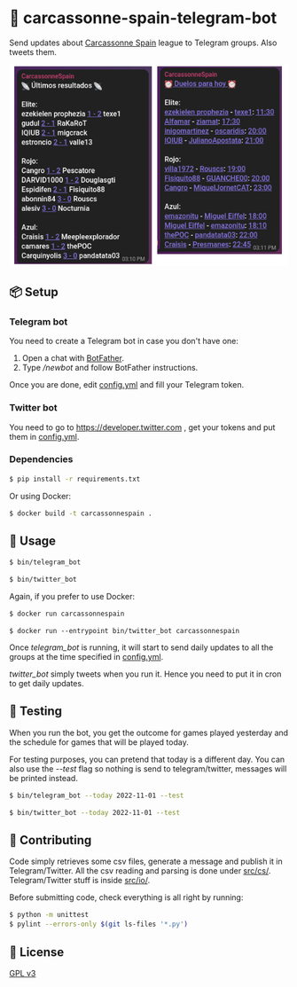 # 🤖 carcassonne-spain-telegram-bot
Send updates about [Carcassonne Spain](https://carcassonnespain.es/) league to Telegram groups. Also tweets them.

![Bot demo](img/demo.png)

## 📦 Setup

### Telegram bot

You need to create a Telegram bot in case you don't have one:

1. Open a chat with [BotFather](https://t.me/BotFather).
2. Type */newbot* and follow BotFather instructions.

Once you are done, edit [config.yml](config.yml) and fill your Telegram token.

### Twitter bot

You need to go to https://developer.twitter.com , get your tokens and put them in [config.yml](config.yml).

### Dependencies

```bash
$ pip install -r requirements.txt
```

Or using Docker:

```bash
$ docker build -t carcassonnespain .
```

## 🚀 Usage

```bash
$ bin/telegram_bot
```

```bash
$ bin/twitter_bot
```

Again, if you prefer to use Docker:

```bash
$ docker run carcassonnespain
```

```shell
$ docker run --entrypoint bin/twitter_bot carcassonnespain 
```

Once *telegram_bot* is running, it will start to send daily updates to all the groups at the time specified in [config.yml](config.yml).

*twitter_bot* simply tweets when you run it. Hence you need to put it in cron to get daily updates.

## 🧪 Testing

When you run the bot, you get the outcome for games played yesterday and the schedule for games that will be played today.

For testing purposes, you can pretend that today is a different day. You can also use the *--test* flag so nothing is send to telegram/twitter, messages will be printed instead.

```bash
$ bin/telegram_bot --today 2022-11-01 --test
```

```bash
$ bin/twitter_bot --today 2022-11-01 --test
```

## 👷 Contributing

Code simply retrieves some csv files, generate a message and publish it in Telegram/Twitter. All the csv reading and parsing is done under [src/cs/](src/cs/). Telegram/Twitter stuff is inside [src/io/](src/io/).

Before submitting code, check everything is all right by running:

```bash
$ python -m unittest
$ pylint --errors-only $(git ls-files '*.py')
```

## 📜 License

[GPL v3](https://www.gnu.org/licenses/gpl-3.0.en.html)

